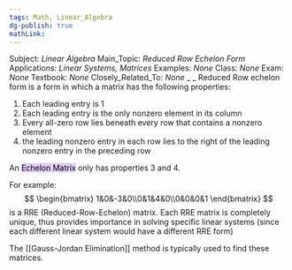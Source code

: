 ```yaml
---
tags: Math, Linear_Algebra
dg-publish: true
mathLink: 
---
```

Subject: _Linear Algebra_
Main\_Topic: _Reduced Row Echelon Form_
Applications: _Linear Systems, Matrices_
Examples: _None_
Class: _None_
Exam: _None_
Textbook: _None_
Closely\_Related\_To: _None_
_
_
Reduced Row echelon form is a form in which a matrix has the following properties:
1. Each leading entry is $1$
2. Each leading entry is the only nonzero element in its column 
3. Every all-zero row lies beneath every row that contains a nonzero element
4. the leading nonzero entry in each row lies to the right of the leading nonzero entry in the preceding row

An <mark style="background: #D2B3FFA6;">Echelon Matrix</mark> only has properties 3 and 4. 

For example:
$$
\begin{bmatrix} 1&0&-3&0\\0&1&4&0\\0&0&0&1 \end{bmatrix}
$$
is a RRE (Reduced-Row-Echelon) matrix. Each RRE matrix is completely unique, thus provides importance in solving specific linear systems (since each different linear system would have a different RRE form)

The [[Gauss-Jordan Elimination]] method is typically used to find these matrices. 